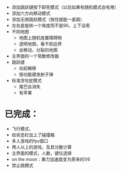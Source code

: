 - 添加跳跃键按下即死模式（以后如果有随机模式会有用）
- 添加六方向移动模式
- 添加无限跳跃模式（按住就能一直跳）
- 左右是旋转一个角度而不是90，上下没用
- 不同地图
    - 地图上随机放置障碍物
    - 透明地图，看不到边界
    - 会移动，分裂的地图
- 主界面的一个常数修改器
- 跳跃键
    - 向前瞬移
    - 按功能键发射子弹
- 标准贪吃蛇模式
    - 尾巴会消失
    - 有苹果


# 已完成：

- 飞行模式、
- 给状态栏加上了碰撞箱
- 多人游戏的fpv窗口
- 两人以上的游戏，及其分数计算
- 主界面的模式，人数，键位选择
- on the moon：重力加速度变为原来的1/6
- 禁止跳模式

